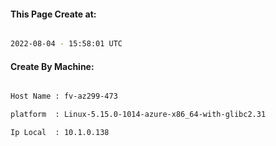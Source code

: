 
   
#### This Page Create at:

```bash

2022-08-04 - 15:58:01 UTC

```

#### Create By Machine:

```bash

Host Name : fv-az299-473

platform  : Linux-5.15.0-1014-azure-x86_64-with-glibc2.31

Ip Local  : 10.1.0.138

```

